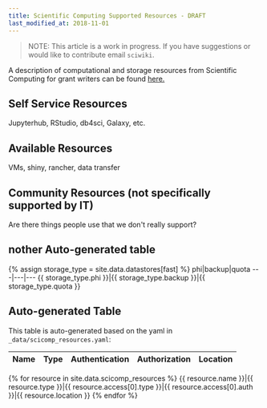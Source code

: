 ```yaml
---
title: Scientific Computing Supported Resources - DRAFT
last_modified_at: 2018-11-01
---
```


>NOTE: This article is a work in progress. If you have suggestions or would like to contribute email `sciwiki`.  

A description of computational and storage resources from Scientific Computing for grant writers can be found [here.](/computing/grants_publications/)

## Self Service Resources
Jupyterhub, RStudio, db4sci, Galaxy, etc.

## Available Resources
VMs, shiny, rancher, data transfer

## Community Resources (not specifically supported by IT)
Are there things people use that we don't really support?


## nother Auto-generated table


{% assign storage_type = site.data.datastores[fast] %}
phi|backup|quota
---|---|---
{{ storage_type.phi }}|{{ storage_type.backup }}|{{ storage_type.quota }}


## Auto-generated Table
This table is auto-generated based on the yaml in `_data/scicomp_resources.yaml`:

Name|Type|Authentication|Authorization|Location
---|---|---|---|---
{% for resource in site.data.scicomp_resources %}
{{ resource.name }}|{{ resource.type }}|{{ resource.access[0].type }}|{{ resource.access[0].auth }}|{{ resource.location }}
{% endfor %}

